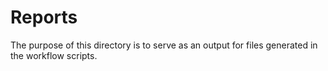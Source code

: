 # Reports
The purpose of this directory is to serve as an output for files generated in the workflow scripts. 
